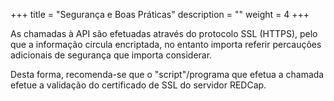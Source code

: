 +++
title = "Segurança e Boas Práticas"
description = ""
weight = 4
+++

As chamadas à API são efetuadas através do protocolo SSL (HTTPS), pelo que a informação circula encriptada, no entanto importa referir percauções adicionais de segurança que importa considerar.

Desta forma, recomenda-se que o "script"/programa que efetua a chamada efetue a validação do certificado de SSL do servidor REDCap.

